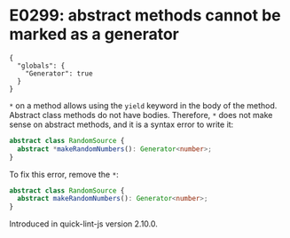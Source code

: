 # E0299: abstract methods cannot be marked as a generator

```config-for-examples
{
  "globals": {
    "Generator": true
  }
}
```

`*` on a method allows using the `yield` keyword in the body of the method.
Abstract class methods do not have bodies. Therefore, `*` does not make sense on
abstract methods, and it is a syntax error to write it:

```typescript
abstract class RandomSource {
  abstract *makeRandomNumbers(): Generator<number>;
}
```

To fix this error, remove the `*`:

```typescript
abstract class RandomSource {
  abstract makeRandomNumbers(): Generator<number>;
}
```

Introduced in quick-lint-js version 2.10.0.
